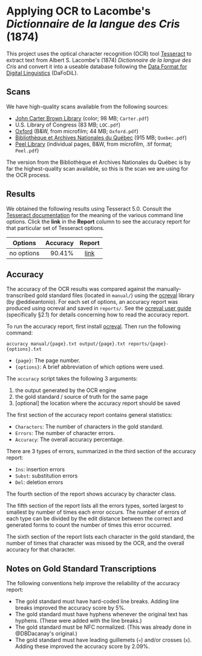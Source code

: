 # Applying OCR to Lacombe's _Dictionnaire de la langue des Cris_ (1874)

This project uses the optical character recognition (OCR) tool [Tesseract][Tesseract] to extract text from Albert S. Lacombe's (1874) _Dictionnaire de la langue des Cris_ and convert it into a useable database following the [Data Format for Digital Linguistics][DaFoDiL] (DaFoDiL).

## Scans

We have high-quality scans available from the following sources:

* [John Carter Brown Library](https://archive.org/details/dictionnairedela01laco) (color; 98 MB; `Carter.pdf`)
* U.S. Library of Congress (83 MB; `LOC.pdf`)
* [Oxford](https://archive.org/details/dictionnairedel00lacogoog) (B&W, from microfilm; 44 MB; `Oxford.pdf`)
* [Bibliothèque et Archives Nationales du Québec](https://numerique.banq.qc.ca/patrimoine/details/52327/3994014) (915 MB; `Quebec.pdf`)
* [Peel Library](https://drive.google.com/drive/folders/1AtauHmz8qh_Bfp0YvyZsGhb9IioeiTSl) (individual pages, B&W, from microfilm, .tif format; `Peel.pdf`)

The version from the Bibliothèque et Archives Nationales du Québec is by far the highest-quality scan available, so this is the scan we are using for the OCR process.

## Results

We obtained the following results using Tesseract 5.0. Consult the [Tesseract documentation][Tesseract] for the meaning of the various command line options. Click the **link** in the **Report** column to see the accuracy report for that particular set of Tesseract options.

Options    | Accuracy | Report
-----------|---------:|:-------------------------------:
no options |   90.41% | [link](./reports/289-no-options.txt)

## Accuracy

The accuracy of the OCR results was compared against the manually-transcribed gold standard files (located in `manual/`) using the [ocreval][ocreval] library (by @eddieantonio). For each set of options, an accuracy report was produced using ocreval and saved in `reports/`. See the [ocreval user guide](./ocreval-user-guide.pdf) (specifically §2.1) for details concerning how to read the accuracy report.

To run the accuracy report, first install [ocreval][ocreval]. Then run the following command:

```
accuracy manual/{page}.txt output/{page}.txt reports/{page}-{options}.txt
```

* `{page}`: The page number.
* `{options}`: A brief abbreviation of which options were used.

The `accuracy` script takes the following 3 arguments:

1. the output generated by the OCR engine
2. the gold standard / source of truth for the same page
3. [optional] the location where the accuracy report should be saved

The first section of the accuracy report contains general statistics:

* `Characters`: The number of characters in the gold standard.
* `Errors`: The number of character errors.
* `Accuracy`: The overall accuracy percentage.

There are 3 types of errors, summarized in the third section of the accuracy report:

* `Ins`: insertion errors
* `Subst`: substitution errors
* `Del`: deletion errors

The fourth section of the report shows accuracy by character class.

The fifth section of the report lists all the errors types, sorted largest to smallest by number of times each error occurs. The number of errors of each type can be divided by the edit distance between the correct and generated forms to count the number of times this error occurred.

The sixth section of the report lists each character in the gold standard, the number of times that character was missed by the OCR, and the overall accuracy for that character.

## Notes on Gold Standard Transcriptions

The following conventions help improve the reliability of the accuracy report:

* The gold standard must have hard-coded line breaks. Adding line breaks improved the accuracy score by 5%.
* The gold standard must have hyphens whenever the original text has hyphens. (These were added with the line breaks.)
* The gold standard must be NFC normalized. (This was already done in @DBDacanay's original.)
* The gold standard must have leading guillemets (`«`) and/or crosses (`x`). Adding these improved the accuracy score by 2.09%.

<!-- LINKS -->

[DaFoDiL]:   https://format.digitallinguistics.io
[ocreval]:   https://github.com/eddieantonio/ocreval
[Tesseract]: https://github.com/tesseract-ocr/tesseract
